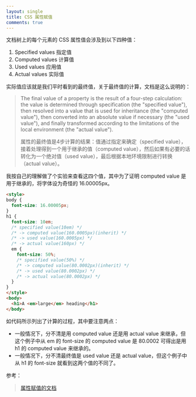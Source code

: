 ```yaml
---
layout: single
title: CSS 属性赋值
comments: true
---
```


文档树上的每个元素的 CSS 属性值会涉及到以下四种值：

1. Specified values 指定值
2. Computed values 计算值
3. Used values 应用值
4. Actual values 实际值

实际值应该就是我们平时看到的最终值，关于最终值的计算，文档是这么说明的：

> The final value of a property is the result of a four-step calculation: the value is determined through specification (the "specified value"), then resolved into a value that is used for inheritance (the "computed value"), then converted into an absolute value if necessary (the "used value"), and finally transformed according to the limitations of the local environment (the "actual value").
>  
> 属性的最终值是4步计算的结果：值通过指定来确定（specified value），接着处理得到一个用于继承的值（computed value），然后如果有必要的话转化为一个绝对值（used value），最后根据本地环境限制进行转换（actual value）。

我按自己的理解做了个实验来查看这四个值，其中为了证明 computed value 是用于继承的，将字体设为奇怪的 16.00005px。

```html
<style>
body {
  font-size: 16.00005px;
}
h1 {
  font-size: 10em;
  /* specified value(10em) */
  /* -> computed value(160.0005px)(inherit) */
  /* -> used value(160.0005px) */
  /* -> actual value(160px) */
  em {
    font-size: 50%;
    /* specified value(50%) */
    /* -> computed value(80.0002px)(inherit) */
    /* -> used value(80.0002px) */
    /* -> actual value(80.0002px) */
  }
}
</style>
<body>
  <h1>A <em>large</em> heading</h1>
</body>
```

如代码所示列出了计算的过程，其中要注意两点：

- 一般情况下，分不清是用 computed value 还是用 actual value 来继承，但这个例子中从 em 的 font-size 的 computed value 是 80.0002 可得出是用 h1 的 computed value 来继承的。
- 一般情况下，分不清最终值是 used value 还是 actual value，但这个例子中从 h1 的 font-size 就看到这两个值的不同了。

参考：
> [属性赋值的文档][1]

  [1]: http://www.ayqy.net/doc/css2-1/cascade.html#value-stages

